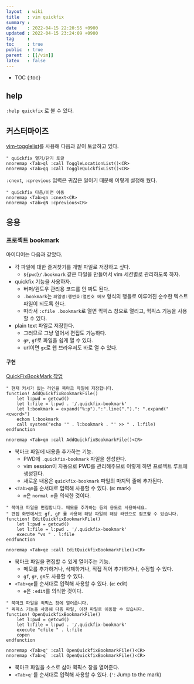 ```yaml
---
layout  : wiki
title   : vim quickfix
summary : 
date    : 2022-04-15 22:20:55 +0900
updated : 2022-04-15 23:24:09 +0900
tag     : 
toc     : true
public  : true
parent  : [[/vim]]
latex   : false
---
```

* TOC
{:toc}

## help

`:help quickfix` 로 볼 수 있다.

## 커스터마이즈

[vim-togglelist]( https://github.com/milkypostman/vim-togglelist )를 사용해 다음과 같이 토글하고 있다.

```viml
" quickfix 열기/닫기 토글
nnoremap <Tab>ql :call ToggleLocationList()<CR>
nnoremap <Tab>qq :call ToggleQuickfixList()<CR>
```

`:cnext`, `:cprevious` 입력은 귀찮은 일이기 때문에 이렇게 설정해 뒀다.

```viml
" quickfix 다음/이전 이동
nnoremap <Tab>qn :cnext<CR>
nnoremap <Tab>qN :cprevious<CR>
```

## 응용

### 프로젝트 bookmark

아이디어는 다음과 같았다.

- 각 파일에 대한 즐겨찾기를 개별 파일로 저장하고 싶다.
    - `${pwd}/.bookmark` 같은 파일을 만들어서 vim 세션별로 관리하도록 하자.
- quickfix 기능을 사용하자.
    - 버퍼/윈도우 관리용 코드를 안 짜도 된다.
    - `.bookmark`는 `파일명:행번호:열번호 메모` 형식의 행들로 이루어진 순수한 텍스트 파일이 되도록 한다.
    - 따라서 `:cfile .bookmark`로 열면 퀵픽스 창으로 열리고, 퀵픽스 기능을 사용할 수 있다.
- plain text 파일로 저장한다.
    - 그러므로 그냥 열어서 편집도 가능하다.
    - `gF`, `gf`로 파일을 쉽게 열 수 있다.
    - url이면 `gx`로 웹 브라우저도 바로 열 수 있다.

#### 구현

[QuickFixBookMark 작업]( https://github.com/johngrib/dotfiles/commit/8c792ea4ea094019ffc59a08daf38d426d18657c )

```viml
" 현재 커서가 있는 라인을 북마크 파일에 저장합니다.
function! AddQuickfixBookmarkFile()
    let l:pwd = getcwd()
    let l:file = l:pwd . '/.quickfix-bookmark'
    let l:bookmark = expand("%:p").":".line(".").": ".expand("<cword>")
    echom l:bookmark
    call system("echo '" . l:bookmark . "' >> " . l:file)
endfunction

nnoremap <Tab>qm :call AddQuickfixBookmarkFile()<CR>
```

- 북마크 파일에 내용을 추가하는 기능.
    - PWD에 `.quickfix-bookmark` 파일을 생성한다.
    - vim session이 자동으로 PWD를 관리해주므로 이렇게 하면 프로젝트 루트에 생성된다.
    - 새로운 내용은 `quickfix-bookmark` 파일의 마지막 줄에 추가된다.
- `<Tab>qm`을 순서대로 입력해 사용할 수 있다. (`m`: mark)
    - `m`은 `normal m`을 의식한 것이다.

```viml
" 북마크 파일을 편집합니다. 메모를 추가하는 등의 용도로 사용하세요.
" 편집 화면에서도 gf, gF 를 사용해 해당 파일의 해당 라인으로 점프할 수 있습니다.
function! EditQuickfixBookmarkFile()
    let l:pwd = getcwd()
    let l:file = l:pwd . '/.quickfix-bookmark'
    execute "vs " . l:file
endfunction

nnoremap <Tab>qe :call EditQuickfixBookmarkFile()<CR>
```

- 북마크 파일을 편집할 수 있게 열어주는 기능.
    - 메모를 추가하거나, 삭제하거나, 직접 적어 추가하거나, 수정할 수 있다.
    - `gf`, `gF`, `gX`도 사용할 수 있다.
- `<Tab>qe`를 순서대로 입력해 사용할 수 있다. (`e`: edit)
    - `e`은 `:edit`를 의식한 것이다.

```viml
" 북마크 파일을 퀵픽스 창에 열어줍니다.
" 퀵픽스 기능을 사용해 다음 파일, 이전 파일로 이동할 수 있습니다.
function! OpenQuickfixBookmarkFile()
    let l:pwd = getcwd()
    let l:file = l:pwd . '/.quickfix-bookmark'
    execute "cfile " . l:file
    copen
endfunction

nnoremap <Tab>q' :call OpenQuickfixBookmarkFile()<CR>
nnoremap <Tab>q` :call OpenQuickfixBookmarkFile()<CR>
```

- 북마크 파일을 소스로 삼아 퀵픽스 창을 열어준다.
- `<Tab>q'`를 순서대로 입력해 사용할 수 있다. (`'`: Jump to the mark)

